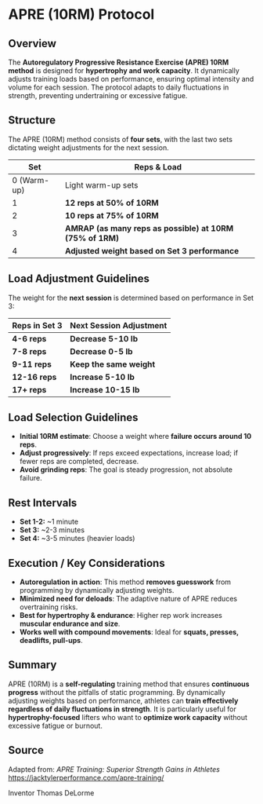 # APRE (10RM) Protocol

## Overview
The **Autoregulatory Progressive Resistance Exercise (APRE) 10RM method** is designed for **hypertrophy and work capacity**. It dynamically adjusts training loads based on performance, ensuring optimal intensity and volume for each session. The protocol adapts to daily fluctuations in strength, preventing undertraining or excessive fatigue.

## Structure
The APRE (10RM) method consists of **four sets**, with the last two sets dictating weight adjustments for the next session.

| **Set** | **Reps & Load** |
|---------|----------------|
| 0 (Warm-up) | Light warm-up sets |
| 1 | **12 reps at 50% of 10RM** |
| 2 | **10 reps at 75% of 10RM** |
| 3 | **AMRAP (as many reps as possible) at 10RM (75% of 1RM)** |
| 4 | **Adjusted weight based on Set 3 performance** |

## Load Adjustment Guidelines
The weight for the **next session** is determined based on performance in Set 3:

| **Reps in Set 3** | **Next Session Adjustment** |
|--------------------|---------------------------|
| **4-6 reps** | **Decrease 5-10 lb** |
| **7-8 reps** | **Decrease 0-5 lb** |
| **9-11 reps** | **Keep the same weight** |
| **12-16 reps** | **Increase 5-10 lb** |
| **17+ reps** | **Increase 10-15 lb** |

## Load Selection Guidelines
- **Initial 10RM estimate**: Choose a weight where **failure occurs around 10 reps**.
- **Adjust progressively**: If reps exceed expectations, increase load; if fewer reps are completed, decrease.
- **Avoid grinding reps**: The goal is steady progression, not absolute failure.

## Rest Intervals
- **Set 1-2:** ~1 minute
- **Set 3:** ~2-3 minutes
- **Set 4:** ~3-5 minutes (heavier loads)

## Execution / Key Considerations
- **Autoregulation in action**: This method **removes guesswork** from programming by dynamically adjusting weights.
- **Minimized need for deloads**: The adaptive nature of APRE reduces overtraining risks.
- **Best for hypertrophy & endurance**: Higher rep work increases **muscular endurance and size**.
- **Works well with compound movements**: Ideal for **squats, presses, deadlifts, pull-ups**.

## Summary
APRE (10RM) is a **self-regulating** training method that ensures **continuous progress** without the pitfalls of static programming. By dynamically adjusting weights based on performance, athletes can **train effectively regardless of daily fluctuations in strength**. It is particularly useful for **hypertrophy-focused** lifters who want to **optimize work capacity** without excessive fatigue or burnout.

## Source
Adapted from: *APRE Training: Superior Strength Gains in Athletes* https://jacktylerperformance.com/apre-training/

Inventor Thomas DeLorme
